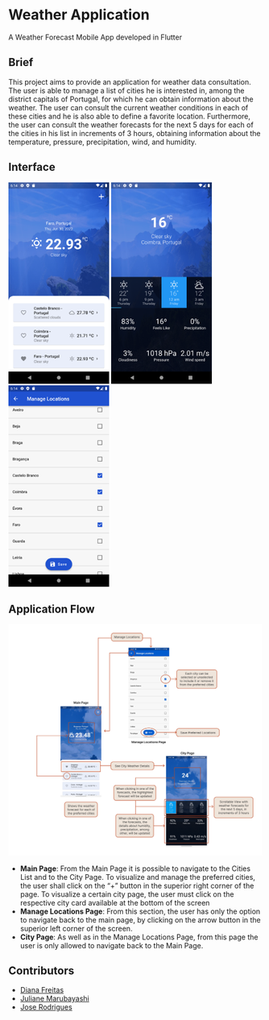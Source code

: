 # Weather Application
A Weather Forecast Mobile App developed in Flutter

## Brief
This project aims to provide an application for weather data consultation. 
The user is able to manage a list of cities he is interested in, among the district capitals of Portugal, for which he can obtain information about the weather. The user can consult the current weather conditions in each of these cities and he is also able to define a favorite location.
Furthermore, the user can consult the weather forecasts for the next 5 days for each of the cities in his list in increments of 3 hours, obtaining information about the temperature, pressure, precipitation, wind, and humidity.

## Interface
<p float="left"> 
  <img src="./images/main_page.png" width="200" height="400"/>
  <img src="./images/city_page.png" width="200" height="400"/>
  <img src="./images/manage_locations_page.png" width="200" height="400" />
 </p> 

## Application Flow
![Flow](./images/flow.png)

- **Main Page**: From the Main Page it is possible to navigate to the Cities List and to the City Page. To visualize and manage the preferred cities, the user shall click on the “+” button in the superior right corner of the page. To visualize a certain city page, the user must click on the respective city card available at the bottom of the screen  
- **Manage Locations Page**: From this section, the user has only the option to navigate back to the main page, by clicking on the arrow button in the superior left corner of the screen.  
- **City Page**: As well as in the Manage Locations Page, from this page the user is only allowed to navigate back to the Main Page. 

## Contributors
- [Diana Freitas](https://github.com/dianaamfr)
- [Juliane Marubayashi](https://github.com/Jumaruba)
- [Jose Rodrigues](https://github.com/zepedro9)
